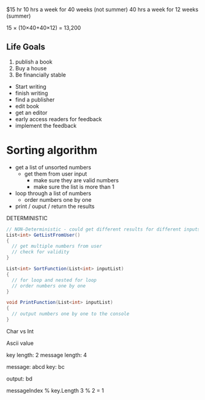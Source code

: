 
$15 hr
10 hrs a week for 40 weeks (not summer)
40 hrs a week for 12 weeks (summer)

15 × (10×40+40×12) = 13,200

## Life Goals

1. publish a book
2. Buy a house
3. Be financially stable

- Start writing
- finish writing
- find a publisher
- edit book
- get an editor
- early access readers for feedback
- implement the feedback

# Sorting algorithm

- get a list of unsorted numbers
  - get them from user input
    - make sure they are valid numbers
    - make sure the list is more than 1
- loop through a list of numbers
  - order numbers one by one
- print / ouput / return the results

DETERMINISTIC

```c#
// NON-Deterministic - could get different results for different inputs
List<int> GetListFromUser()
{
  // get multiple numbers from user
  // check for validity
}

List<int> SortFunction(List<int> inputList)
{
  // for loop and nested for loop
  // order numbers one by one 
}

void PrintFunction(List<int> inputList)
{
  // output numbers one by one to the console
}

```

Char vs Int

Ascii value

key length: 2
message length: 4

message: abcd
key: bc

output: bd

messageIndex % key.Length
3 % 2 = 1
